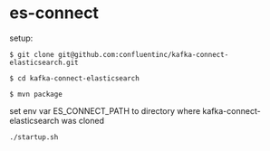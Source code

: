# es-connect
setup:

`$ git clone git@github.com:confluentinc/kafka-connect-elasticsearch.git`

`$ cd kafka-connect-elasticsearch`

`$ mvn package`

set env var ES_CONNECT_PATH to directory where kafka-connect-elasticsearch was cloned

`./startup.sh`
